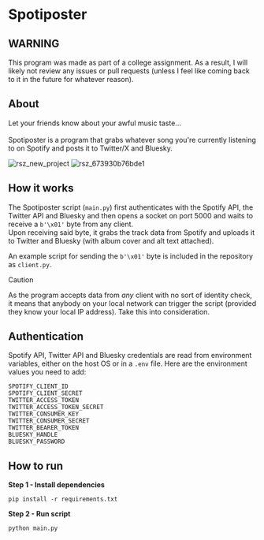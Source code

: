 # Spotiposter

## WARNING
This program was made as part of a college assignment. As a result, I will likely not review any issues or pull requests (unless I feel like coming back to it in the future for whatever reason).

## About
Let your friends know about your awful music taste... \
 \
Spotiposter is a program that grabs whatever song you're currently listening to on Spotify and posts it to Twitter/X and Bluesky.

![rsz_new_project](https://github.com/user-attachments/assets/627b2081-4f27-43b8-bd48-c5a94221af4d) ![rsz_673930b76bde1](https://github.com/user-attachments/assets/0d72b0e9-3731-4eba-923b-b6543db342c1)

## How it works
The Spotiposter script (`main.py`) first authenticates with the Spotify API, the Twitter API and Bluesky and then opens a socket on port 5000 and waits to receive a `b'\x01'` byte from any client. \
Upon receiving said byte, it grabs the track data from Spotify and uploads it to Twitter and Bluesky (with album cover and alt text attached).

An example script for sending the `b'\x01'` byte is included in the repository as `client.py`.

> [!CAUTION]
> As the program accepts data from *any* client with no sort of identity check, it means that anybody on your local network can trigger the script (provided they know your local IP address). Take this into consideration.

## Authentication
Spotify API, Twitter API and Bluesky credentials are read from environment variables, either on the host OS or in a `.env` file. Here are the environment values you need to add:
```
SPOTIFY_CLIENT_ID
SPOTIFY_CLIENT_SECRET
TWITTER_ACCESS_TOKEN
TWITTER_ACCESS_TOKEN_SECRET
TWITTER_CONSUMER_KEY
TWITTER_CONSUMER_SECRET
TWITTER_BEARER_TOKEN
BLUESKY_HANDLE
BLUESKY_PASSWORD
```

## How to run
**Step 1 - Install dependencies**
```
pip install -r requirements.txt
```

**Step 2 - Run script**
```
python main.py
```